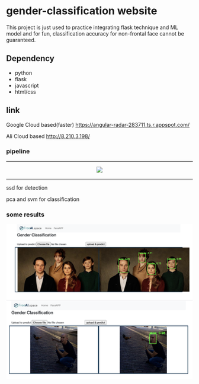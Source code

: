 # gender-classification website
This project is just used to practice integrating flask technique and ML model and for fun, classification accuracy for non-frontal face cannot be guaranteed.
## Dependency
- python
- flask
- javascript
- html/css
## link 
Google Cloud based(faster)
https://angular-radar-283711.ts.r.appspot.com/

Ali Cloud based
http://8.210.3.198/
### pipeline
---

<p align="center">
<img src="images/pipeline.jpg">
</p>

---
ssd for detection

pca and svm for classification

### some results
![alt text](images/1.png)
![alt text](images/2.png)

